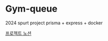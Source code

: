 # Gym-queue
2024 spurt project
prisma + express + docker

[프로젝트 노션](https://github.com/chungJS/Gym-queue)